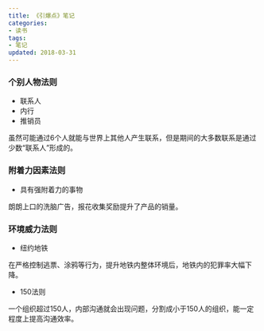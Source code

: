 ```yaml
---
title: 《引爆点》笔记
categories:
- 读书
tags:
- 笔记
updated: 2018-03-31
---
```


### 个别人物法则
- 联系人
- 内行
- 推销员

虽然可能通过6个人就能与世界上其他人产生联系，但是期间的大多数联系是通过少数“联系人”形成的。

### 附着力因素法则
- 具有强附着力的事物

朗朗上口的洗脑广告，报花收集奖励提升了产品的销量。

### 环境威力法则
- 纽约地铁

在严格控制逃票、涂鸦等行为，提升地铁内整体环境后，地铁内的犯罪率大幅下降。

- 150法则

一个组织超过150人，内部沟通就会出现问题，分割成小于150人的组织，能一定程度上提高沟通效率。

